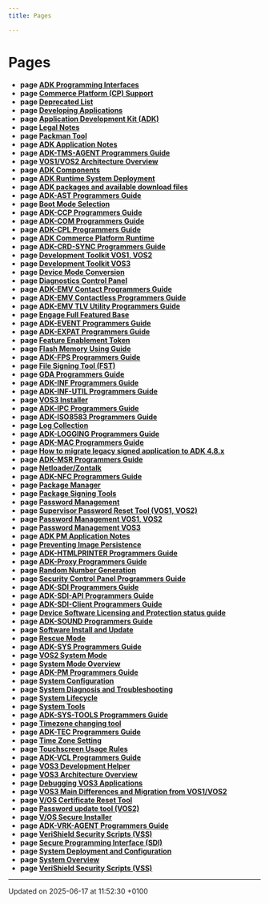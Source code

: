 ```yaml
---
title: Pages

---
```


# Pages




* **page [ADK Programming Interfaces](adk_programming_interfaces.md#page-adk-programming-interfaces)** 
* **page [Commerce Platform (CP) Support](cp_support.md#page-cp-support)** 
* **page [Deprecated List](deprecated.md#page-deprecated)** 
* **page [Developing Applications](developing_applications.md#page-developing-applications)** 
* **page [Application Development Kit (ADK)]()** 
* **page [Legal Notes](legal_notes_page.md#page-legal-notes-page)** 
* **page [Packman Tool](packman_users_guide.md#page-packman-users-guide)** 
* **page [ADK Application Notes](pg_adk_application_notes.md#page-pg-adk-application-notes)** 
* **page [ADK-TMS-AGENT Programmers Guide](pg_agt_users_guide.md#page-pg-agt-users-guide)** 
* **page [VOS1/VOS2 Architecture Overview](pg_all_architecture.md#page-pg-all-architecture)** 
* **page [ADK Components](pg_all_components.md#page-pg-all-components)** 
* **page [ADK Runtime System Deployment](pg_all_deployment.md#page-pg-all-deployment)** 
* **page [ADK packages and available download files](pg_all_packages.md#page-pg-all-packages)** 
* **page [ADK-AST Programmers Guide](pg_ast_users_guide.md#page-pg-ast-users-guide)** 
* **page [Boot Mode Selection](pg_boot_mode_selection.md#page-pg-boot-mode-selection)** 
* **page [ADK-CCP Programmers Guide](pg_ccp_users_guide.md#page-pg-ccp-users-guide)** 
* **page [ADK-COM Programmers Guide](pg_com_users_guide.md#page-pg-com-users-guide)** 
* **page [ADK-CPL Programmers Guide](pg_cpl_users_guide.md#page-pg-cpl-users-guide)** 
* **page [ADK Commerce Platform Runtime](pg_cpr_solutions_guide.md#page-pg-cpr-solutions-guide)** 
* **page [ADK-CRD-SYNC Programmers Guide](pg_crdsync_programmers_guide.md#page-pg-crdsync-programmers-guide)** 
* **page [Development Toolkit VOS1, VOS2](pg_development_toolkit.md#page-pg-development-toolkit)** 
* **page [Development Toolkit VOS3](pg_development_toolkit_vos3.md#page-pg-development-toolkit-vos3)** 
* **page [Device Mode Conversion](pg_device_mode_conversion.md#page-pg-device-mode-conversion)** 
* **page [Diagnostics Control Panel](pg_diag_cp.md#page-pg-diag-cp)** 
* **page [ADK-EMV Contact Programmers Guide](pg_emv_contact_users_guide.md#page-pg-emv-contact-users-guide)** 
* **page [ADK-EMV Contactless Programmers Guide](pg_emv_contactless_users_guide.md#page-pg-emv-contactless-users-guide)** 
* **page [ADK-EMV TLV Utility Programmers Guide](pg_emv_tlv_users_guide.md#page-pg-emv-tlv-users-guide)** 
* **page [Engage Full Featured Base](pg_engage_ffbase.md#page-pg-engage-ffbase)** 
* **page [ADK-EVENT Programmers Guide](pg_evt_users_guide.md#page-pg-evt-users-guide)** 
* **page [ADK-EXPAT Programmers Guide](pg_expat_users_guide.md#page-pg-expat-users-guide)** 
* **page [Feature Enablement Token](pg_feature_enablement_token.md#page-pg-feature-enablement-token)** 
* **page [Flash Memory Using Guide](pg_flash_memory_using_guide.md#page-pg-flash-memory-using-guide)** 
* **page [ADK-FPS Programmers Guide](pg_fps_users_guide.md#page-pg-fps-users-guide)** 
* **page [File Signing Tool (FST)](pg_fst.md#page-pg-fst)** 
* **page [GDA Programmers Guide](pg_gda_users_guide.md#page-pg-gda-users-guide)** 
* **page [ADK-INF Programmers Guide](pg_inf_users_guide.md#page-pg-inf-users-guide)** 
* **page [ADK-INF-UTIL Programmers Guide](pg_inf_util_users_guide.md#page-pg-inf-util-users-guide)** 
* **page [VOS3 Installer](pg_installer.md#page-pg-installer)** 
* **page [ADK-IPC Programmers Guide](pg_ipc_users_guide.md#page-pg-ipc-users-guide)** 
* **page [ADK-ISO8583 Programmers Guide](pg_iso8583_users_guide.md#page-pg-iso8583-users-guide)** 
* **page [Log Collection](pg_log_collection.md#page-pg-log-collection)** 
* **page [ADK-LOGGING Programmers Guide](pg_logging_users_guide.md#page-pg-logging-users-guide)** 
* **page [ADK-MAC Programmers Guide](pg_mac_users_guide.md#page-pg-mac-users-guide)** 
* **page [How to migrate legacy signed application to ADK 4.8.x](pg_migration_of_legacy_signed_application.md#page-pg-migration-of-legacy-signed-application)** 
* **page [ADK-MSR Programmers Guide](pg_msr_programmers_guide.md#page-pg-msr-programmers-guide)** 
* **page [Netloader/Zontalk](pg_netloader_users_guide.md#page-pg-netloader-users-guide)** 
* **page [ADK-NFC Programmers Guide](pg_nfc_users_guide.md#page-pg-nfc-users-guide)** 
* **page [Package Manager](pg_package_manager.md#page-pg-package-manager)** 
* **page [Package Signing Tools](pg_package_signing.md#page-pg-package-signing)** 
* **page [Password Management](pg_password_management.md#page-pg-password-management)** 
* **page [Supervisor Password Reset Tool (VOS1, VOS2)](pg_password_management_tools_reset_supervisor.md#page-pg-password-management-tools-reset-supervisor)** 
* **page [Password Management VOS1, VOS2](pg_password_management_vos1_vos2.md#page-pg-password-management-vos1-vos2)** 
* **page [Password Management VOS3](pg_password_management_vos3.md#page-pg-password-management-vos3)** 
* **page [ADK PM Application Notes](pg_pm_app_notes.md#page-pg-pm-app-notes)** 
* **page [Preventing Image Persistence](pg_preventing_image_persistence.md#page-pg-preventing-image-persistence)** 
* **page [ADK-HTMLPRINTER Programmers Guide](pg_printer_users_guide.md#page-pg-printer-users-guide)** 
* **page [ADK-Proxy Programmers Guide](pg_prx_users_guide.md#page-pg-prx-users-guide)** 
* **page [Random Number Generation](pg_random_number_generation.md#page-pg-random-number-generation)** 
* **page [Security Control Panel Programmers Guide](pg_scp_users_guide.md#page-pg-scp-users-guide)** 
* **page [ADK-SDI Programmers Guide](pg_sdi_users_guide.md#page-pg-sdi-users-guide)** 
* **page [ADK-SDI-API Programmers Guide](pg_sdiapi_users_guide.md#page-pg-sdiapi-users-guide)** 
* **page [ADK-SDI-Client Programmers Guide](pg_sdiclient_users_guide.md#page-pg-sdiclient-users-guide)** 
* **page [Device Software Licensing and Protection status guide](pg_slp_using_guide.md#page-pg-slp-using-guide)** 
* **page [ADK-SOUND Programmers Guide](pg_sound_users_guide.md#page-pg-sound-users-guide)** 
* **page [Software Install and Update](pg_sw_install_and_update.md#page-pg-sw-install-and-update)** 
* **page [Rescue Mode](pg_sys_rescue_mode.md#page-pg-sys-rescue-mode)** 
* **page [ADK-SYS Programmers Guide](pg_sysinfo_users_guide.md#page-pg-sysinfo-users-guide)** 
* **page [VOS2 System Mode](pg_sysmode_fltk.md#page-pg-sysmode-fltk)** 
* **page [System Mode Overview](pg_sysmode_overview.md#page-pg-sysmode-overview)** 
* **page [ADK-PM Programmers Guide](pg_syspm_users_guide.md#page-pg-syspm-users-guide)** 
* **page [System Configuration](pg_system_configuration.md#page-pg-system-configuration)** 
* **page [System Diagnosis and Troubleshooting](pg_system_diagnosis_and_troubleshooting.md#page-pg-system-diagnosis-and-troubleshooting)** 
* **page [System Lifecycle](pg_system_lifecycle.md#page-pg-system-lifecycle)** 
* **page [System Tools](pg_system_tools.md#page-pg-system-tools)** 
* **page [ADK-SYS-TOOLS Programmers Guide](pg_systools_guide.md#page-pg-systools-guide)** 
* **page [Timezone changing tool](pg_systools_timezone_change.md#page-pg-systools-timezone-change)** 
* **page [ADK-TEC Programmers Guide](pg_tec_programmers_guide.md#page-pg-tec-programmers-guide)** 
* **page [Time Zone Setting](pg_timezone_setting.md#page-pg-timezone-setting)** 
* **page [Touchscreen Usage Rules](pg_touchscreen_tips.md#page-pg-touchscreen-tips)** 
* **page [ADK-VCL Programmers Guide](pg_vcl_users_guide.md#page-pg-vcl-users-guide)** 
* **page [VOS3 Development Helper](pg_vfidev.md#page-pg-vfidev)** 
* **page [VOS3 Architecture Overview](pg_vos3_architecture.md#page-pg-vos3-architecture)** 
* **page [Debugging VOS3 Applications](pg_vos3_debugging_applications.md#page-pg-vos3-debugging-applications)** 
* **page [VOS3 Main Differences and Migration from VOS1/VOS2](pg_vos3_differences.md#page-pg-vos3-differences)** 
* **page [V/OS Certificate Reset Tool](pg_vos_crtreset_guide.md#page-pg-vos-crtreset-guide)** 
* **page [Password update tool (VOS2)](pg_vos_password_management_tools_update_password_vos2.md#page-pg-vos-password-management-tools-update-password-vos2)** 
* **page [V/OS Secure Installer](pg_vos_secins_guide.md#page-pg-vos-secins-guide)** 
* **page [ADK-VRK-AGENT Programmers Guide](pg_vrk_agt_users_guide.md#page-pg-vrk-agt-users-guide)** 
* **page [VeriShield Security Scripts (VSS)](pg_vss_documentation.md#page-pg-vss-documentation)** 
* **page [Secure Programming Interface (SDI)](secure_programming_interface.md#page-secure-programming-interface)** 
* **page [System Deployment and Configuration](system_deployment_and_configuration.md#page-system-deployment-and-configuration)** 
* **page [System Overview](system_overview.md#page-system-overview)** 
* **page [VeriShield Security Scripts (VSS)](vss_documentation.md#page-vss-documentation)** 



-------------------------------

Updated on 2025-06-17 at 11:52:30 +0100
